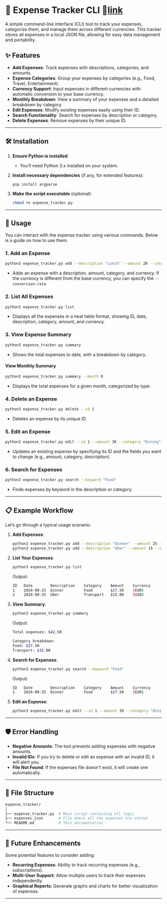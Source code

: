 # 🌟 Expense Tracker CLI 🌟[link](https://github.com/NyasimiPhilip/roadmapsh/tree/main/expense_tracker)

A simple command-line interface (CLI) tool to track your expenses, categorize them, and manage them across different currencies. This tracker stores all expenses in a local JSON file, allowing for easy data management and portability.

## ✨ Features

- **Add Expenses**: Track expenses with descriptions, categories, and amounts.
- **Expense Categories**: Group your expenses by categories (e.g., Food, Travel, Entertainment).
- **Currency Support**: Input expenses in different currencies with automatic conversion to your base currency.
- **Monthly Breakdown**: View a summary of your expenses and a detailed breakdown by category.
- **Edit Expenses**: Modify existing expenses easily using their ID.
- **Search Functionality**: Search for expenses by description or category.
- **Delete Expenses**: Remove expenses by their unique ID.

---

## 🛠️ Installation

1. **Ensure Python is installed**:
   - You’ll need Python 3.x installed on your system.

2. **Install necessary dependencies** (if any, for extended features):
   ```bash
   pip install argparse
   ```

3. **Make the script executable** (optional):
   ```bash
   chmod +x expense_tracker.py
   ```

---

## 🚀 Usage

You can interact with the expense tracker using various commands. Below is a guide on how to use them.

### 1. **Add an Expense**
```bash
python3 expense_tracker.py add --description "Lunch" --amount 20 --category "Food" --currency "USD" --conversion-rate 1.0
```

- Adds an expense with a description, amount, category, and currency. If the currency is different from the base currency, you can specify the `--conversion-rate`.

### 2. **List All Expenses**
```bash
python3 expense_tracker.py list
```

- Displays all the expenses in a neat table format, showing ID, date, description, category, amount, and currency.

### 3. **View Expense Summary**
```bash
python3 expense_tracker.py summary
```

- Shows the total expenses to date, with a breakdown by category.

#### **View Monthly Summary**
```bash
python3 expense_tracker.py summary --month 8
```

- Displays the total expenses for a given month, categorized by type.

### 4. **Delete an Expense**
```bash
python3 expense_tracker.py delete --id 1
```

- Deletes an expense by its unique ID.

### 5. **Edit an Expense**
```bash
python3 expense_tracker.py edit --id 1 --amount 30 --category "Dining"
```

- Updates an existing expense by specifying its ID and the fields you want to change (e.g., amount, category, description).

### 6. **Search for Expenses**
```bash
python3 expense_tracker.py search --keyword "Food"
```

- Finds expenses by keyword in the description or category.

---

## 📋 Example Workflow

Let’s go through a typical usage scenario:

1. **Add Expenses**:
   ```bash
   python3 expense_tracker.py add --description "Dinner" --amount 25 --category "Food" --currency "EUR" --conversion-rate 1.1
   python3 expense_tracker.py add --description "Uber" --amount 15 --category "Transport" --currency "USD" --conversion-rate 1.0
   ```

2. **List Your Expenses**:
   ```bash
   python3 expense_tracker.py list
   ```

   Output:
   ```bash
   ID   Date        Description    Category    Amount    Currency
   1    2024-09-25  Dinner         Food        $27.50    (EUR)
   2    2024-09-25  Uber           Transport   $15.00    (USD)
   ```

3. **View Summary**:
   ```bash
   python3 expense_tracker.py summary
   ```

   Output:
   ```bash
   Total expenses: $42.50
   
   Category breakdown:
   Food: $27.50
   Transport: $15.00
   ```

4. **Search for Expenses**:
   ```bash
   python3 expense_tracker.py search --keyword "Food"
   ```

   Output:
   ```bash
   ID   Date        Description    Category    Amount    Currency
   1    2024-09-25  Dinner         Food        $27.50    (EUR)
   ```

5. **Edit an Expense**:
   ```bash
   python3 expense_tracker.py edit --id 1 --amount 30 --category "Dining"
   ```

---

## 🛡️ Error Handling

- **Negative Amounts**: The tool prevents adding expenses with negative amounts.
- **Invalid IDs**: If you try to delete or edit an expense with an invalid ID, it will alert you.
- **File Not Found**: If the expenses file doesn't exist, it will create one automatically.

---

## 🧩 File Structure

```bash
expense_tracker/
│
├── expense_tracker.py  # Main script containing all logic
├── expenses.json       # File where all the expenses are stored
└── README.md           # This documentation
```

---

## 🎯 Future Enhancements

Some potential features to consider adding:

- **Recurring Expenses**: Ability to track recurring expenses (e.g., subscriptions).
- **Multi-User Support**: Allow multiple users to track their expenses independently.
- **Graphical Reports**: Generate graphs and charts for better visualization of expenses.

---


